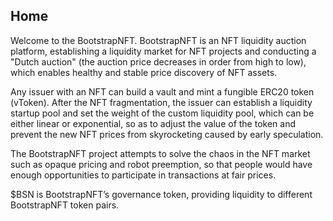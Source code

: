 ## Home
Welcome to the BootstrapNFT. BootstrapNFT is an NFT liquidity auction platform, establishing a liquidity market for NFT projects and conducting a "Dutch auction" (the auction price decreases in order from high to low), which enables healthy and stable price discovery of NFT assets.

Any issuer with an NFT can build a vault and mint a fungible ERC20 token (vToken). After the NFT fragmentation, the issuer can establish a liquidity startup pool and set the weight of the custom liquidity pool, which can be either linear or exponential, so as to adjust the value of the token and prevent the new NFT prices from skyrocketing caused by early speculation.

The BootstrapNFT project attempts to solve the chaos in the NFT market such as opaque pricing and robot preemption, so that people would have enough opportunities to participate in transactions at fair prices.

$BSN is BootstrapNFT’s governance token, providing liquidity to different BootstrapNFT token pairs.